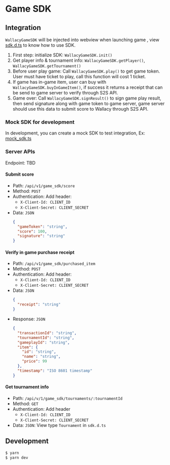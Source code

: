 # Game SDK

## Integration

`WallacyGameSDK` will be injected into webview when launching game , view [sdk.d.ts](./src/sdk.d.ts) to know how to use SDK.

1. First step: initialize SDK: `WallacyGameSDK.init()`
2. Get player info & tournament info: `WallacyGameSDK.getPlayer()`, `WallacyGameSDK.getTournament()`
3. Before user play game: Call `WallacyGameSDK.play()` to get game token. User must have ticket to play, call this function will cost 1 ticket.
4. If game has in-game item, user can buy with `WallacyGameSDK.buyInGameItem()`, if success it returns a receipt that can be send to game server to verify through S2S API.
5. Game over: Call `WallacyGameSDK.signResult()` to sign game play result, then send signature along with game token to game server, game server should use this data to submit score to Wallacy through S2S API.

### Mock SDK for development

In development, you can create a mock SDK to test integration, Ex: [mock_sdk.ts](./src/mock_sdk.ts)

### Server APIs

Endpoint: TBD

#### Submit score

- Path: `/api/v1/game_sdk/score`
- Method: `POST`
- Authentication: Add header:
  - `X-Client-Id: CLIENT_ID`
  - `X-Client-Secret: CLIENT_SECRET`
- Data: `JSON`
  ```json
  {
    "gameToken": "string",
    "score": 100,
    "signature": "string"
  }
  ```

#### Verify in game purchase receipt

- Path: `/api/v1/game_sdk/purchased_item`
- Method: `POST`
- Authentication: Add header: 
  - `X-Client-Id: CLIENT_ID`
  - `X-Client-Secret: CLIENT_SECRET`
- Data: `JSON`
  ```json
  {
    "receipt": "string"
  }
  ```
- Response: `JSON`
  ```json
  {
    "transactionId": "string",
    "tournamentId": "string",
    "gameplayId": "string",
    "item": {
      "id": "string",
      "name": "string",
      "price": 99
    },
    "timestamp": "ISO 8601 timestamp"
  }
  ```

#### Get tournament info

- Path: `/api/v/1/game_sdk/tournaments/:tournamentId`
- Method: `GET`
- Authentication: Add header
  - `X-Client-Id: CLIENT_ID`
  - `X-Client-Secret: CLIENT_SECRET`
- Data: `JSON`: View type `Tournament` in `sdk.d.ts`

## Development

```sh
$ yarn
$ yarn dev
```

